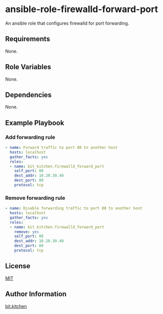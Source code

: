 ansible-role-firewalld-forward-port
===================================

An ansible role that configures firewalld for port forwarding.

Requirements
------------

None.

Role Variables
--------------

None.

Dependencies
------------

None.

Example Playbook
----------------

### Add forwarding rule

```yml
- name: Forward traffic to port 80 to another host
  hosts: localhost
  gather_facts: yes
  roles:
  - name: bit_kitchen.firewalld_forward_port
    self_port: 80
    dest_addr: 10.20.30.40
    dest_port: 80
    protocol: tcp
```

### Remove forwarding rule

```yml
- name: Disable forwarding traffic to port 80 to another host
  hosts: localhost
  gather_facts: yes
  roles:
  - name: bit_kitchen.firewalld_forward_port
    remove: yes
    self_port: 80
    dest_addr: 10.20.30.40
    dest_port: 80
    protocol: tcp
```

License
-------

[MIT](LICENSE)

Author Information
------------------

[bit.kitchen](https://github.com/bit-kitchen)
